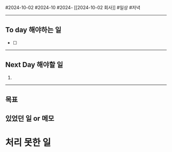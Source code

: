 #2024-10-02 #2024-10 #2024- [[2024-10-02 회사]]
#일상 #저녁 

---
## To day 해야하는 일
- [ ] 

---
## Next Day 해야할 일
1. 

---

## 목표 


## 있었던 일  or 메모


# 처리 못한 일